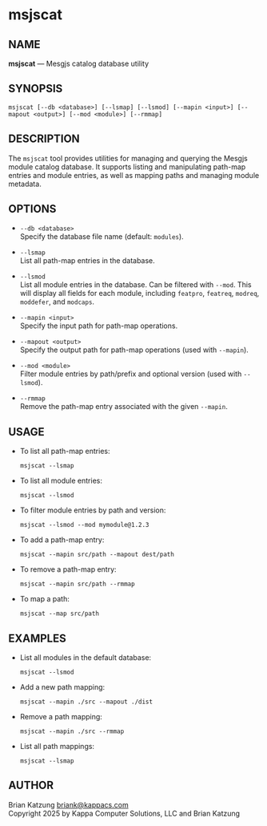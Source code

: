 # msjscat

## NAME

**msjscat** — Mesgjs catalog database utility

## SYNOPSIS

```
msjscat [--db <database>] [--lsmap] [--lsmod] [--mapin <input>] [--mapout <output>] [--mod <module>] [--rmmap]
```

## DESCRIPTION

The `msjscat` tool provides utilities for managing and querying the Mesgjs module catalog database. It supports listing and manipulating path-map entries and module entries, as well as mapping paths and managing module metadata.

## OPTIONS

- `--db <database>`  
  Specify the database file name (default: `modules`).

- `--lsmap`  
  List all path-map entries in the database.

- `--lsmod`  
  List all module entries in the database. Can be filtered with `--mod`. This will display all fields for each module, including `featpro`, `featreq`, `modreq`, `moddefer`, and `modcaps`.

- `--mapin <input>`  
  Specify the input path for path-map operations.

- `--mapout <output>`  
  Specify the output path for path-map operations (used with `--mapin`).

- `--mod <module>`  
  Filter module entries by path/prefix and optional version (used with `--lsmod`).

- `--rmmap`  
  Remove the path-map entry associated with the given `--mapin`.

## USAGE

- To list all path-map entries:
  ```
  msjscat --lsmap
  ```

- To list all module entries:
  ```
  msjscat --lsmod
  ```

- To filter module entries by path and version:
  ```
  msjscat --lsmod --mod mymodule@1.2.3
  ```

- To add a path-map entry:
  ```
  msjscat --mapin src/path --mapout dest/path
  ```

- To remove a path-map entry:
  ```
  msjscat --mapin src/path --rmmap
  ```

- To map a path:
  ```
  msjscat --map src/path
  ```

## EXAMPLES

- List all modules in the default database:
  ```
  msjscat --lsmod
  ```

- Add a new path mapping:
  ```
  msjscat --mapin ./src --mapout ./dist
  ```

- Remove a path mapping:
  ```
  msjscat --mapin ./src --rmmap
  ```

- List all path mappings:
  ```
  msjscat --lsmap
  ```

## AUTHOR

Brian Katzung <briank@kappacs.com>  
Copyright 2025 by Kappa Computer Solutions, LLC and Brian Katzung